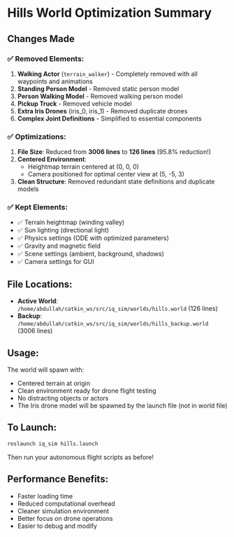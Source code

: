 # Hills World Optimization Summary

## Changes Made

### ✅ Removed Elements:
1. **Walking Actor** (`terrain_walker`) - Completely removed with all waypoints and animations
2. **Standing Person Model** - Removed static person model
3. **Person Walking Model** - Removed walking person model  
4. **Pickup Truck** - Removed vehicle model
5. **Extra Iris Drones** (iris_0, iris_1) - Removed duplicate drones
6. **Complex Joint Definitions** - Simplified to essential components

### ✅ Optimizations:
1. **File Size**: Reduced from **3006 lines** to **126 lines** (95.8% reduction!)
2. **Centered Environment**: 
   - Heightmap terrain centered at (0, 0, 0)
   - Camera positioned for optimal center view at (5, -5, 3)
3. **Clean Structure**: Removed redundant state definitions and duplicate models

### ✅ Kept Elements:
- ✅ Terrain heightmap (winding valley)
- ✅ Sun lighting (directional light)
- ✅ Physics settings (ODE with optimized parameters)
- ✅ Gravity and magnetic field
- ✅ Scene settings (ambient, background, shadows)
- ✅ Camera settings for GUI

## File Locations:
- **Active World**: `/home/abdullah/catkin_ws/src/iq_sim/worlds/hills.world` (126 lines)
- **Backup**: `/home/abdullah/catkin_ws/src/iq_sim/worlds/hills_backup.world` (3006 lines)

## Usage:
The world will spawn with:
- Centered terrain at origin
- Clean environment ready for drone flight testing
- No distracting objects or actors
- The Iris drone model will be spawned by the launch file (not in world file)

## To Launch:
```bash
roslaunch iq_sim hills.launch
```

Then run your autonomous flight scripts as before!

## Performance Benefits:
- Faster loading time
- Reduced computational overhead
- Cleaner simulation environment
- Better focus on drone operations
- Easier to debug and modify
